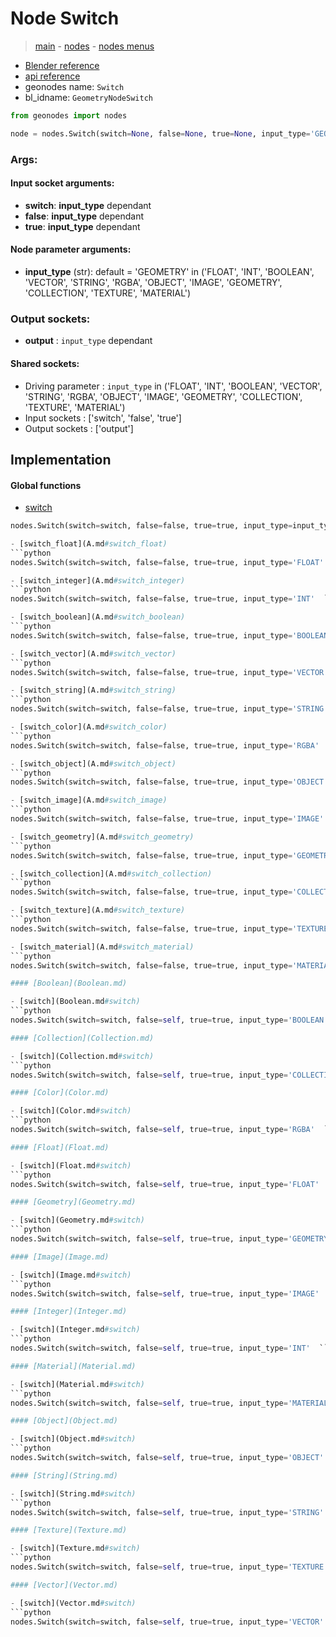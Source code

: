 # Node Switch

> [main](../structure.md) - [nodes](nodes.md) - [nodes menus](nodes_menus.md)

- [Blender reference](https://docs.blender.org/manual/en/latest/modeling/geometry_nodes/utilities/switch.html)
- [api reference](https://docs.blender.org/api/current/bpy.types.GeometryNodeSwitch.html)
- geonodes name: `Switch`
- bl_idname: `GeometryNodeSwitch`

```python
from geonodes import nodes

node = nodes.Switch(switch=None, false=None, true=None, input_type='GEOMETRY')
```

### Args:

#### Input socket arguments:

- **switch**: **input_type** dependant
- **false**: **input_type** dependant
- **true**: **input_type** dependant

#### Node parameter arguments:

- **input_type** (str): default = 'GEOMETRY' in ('FLOAT', 'INT', 'BOOLEAN', 'VECTOR', 'STRING', 'RGBA', 'OBJECT', 'IMAGE', 'GEOMETRY', 'COLLECTION', 'TEXTURE', 'MATERIAL')

### Output sockets:

- **output** : ``input_type`` dependant

#### Shared sockets:

- Driving parameter : ``input_type`` in ('FLOAT', 'INT', 'BOOLEAN', 'VECTOR', 'STRING', 'RGBA', 'OBJECT', 'IMAGE', 'GEOMETRY', 'COLLECTION', 'TEXTURE', 'MATERIAL')
- Input sockets  : ['switch', 'false', 'true']
- Output sockets : ['output']
## Implementation

#### Global functions

 - [switch](A.md#switch)
  ```python
  nodes.Switch(switch=switch, false=false, true=true, input_type=input_type  ```

 - [switch_float](A.md#switch_float)
  ```python
  nodes.Switch(switch=switch, false=false, true=true, input_type='FLOAT'  ```

 - [switch_integer](A.md#switch_integer)
  ```python
  nodes.Switch(switch=switch, false=false, true=true, input_type='INT'  ```

 - [switch_boolean](A.md#switch_boolean)
  ```python
  nodes.Switch(switch=switch, false=false, true=true, input_type='BOOLEAN'  ```

 - [switch_vector](A.md#switch_vector)
  ```python
  nodes.Switch(switch=switch, false=false, true=true, input_type='VECTOR'  ```

 - [switch_string](A.md#switch_string)
  ```python
  nodes.Switch(switch=switch, false=false, true=true, input_type='STRING'  ```

 - [switch_color](A.md#switch_color)
  ```python
  nodes.Switch(switch=switch, false=false, true=true, input_type='RGBA'  ```

 - [switch_object](A.md#switch_object)
  ```python
  nodes.Switch(switch=switch, false=false, true=true, input_type='OBJECT'  ```

 - [switch_image](A.md#switch_image)
  ```python
  nodes.Switch(switch=switch, false=false, true=true, input_type='IMAGE'  ```

 - [switch_geometry](A.md#switch_geometry)
  ```python
  nodes.Switch(switch=switch, false=false, true=true, input_type='GEOMETRY'  ```

 - [switch_collection](A.md#switch_collection)
  ```python
  nodes.Switch(switch=switch, false=false, true=true, input_type='COLLECTION'  ```

 - [switch_texture](A.md#switch_texture)
  ```python
  nodes.Switch(switch=switch, false=false, true=true, input_type='TEXTURE'  ```

 - [switch_material](A.md#switch_material)
  ```python
  nodes.Switch(switch=switch, false=false, true=true, input_type='MATERIAL'  ```

#### [Boolean](Boolean.md)

 - [switch](Boolean.md#switch)
  ```python
  nodes.Switch(switch=switch, false=self, true=true, input_type='BOOLEAN'  ```

#### [Collection](Collection.md)

 - [switch](Collection.md#switch)
  ```python
  nodes.Switch(switch=switch, false=self, true=true, input_type='COLLECTION'  ```

#### [Color](Color.md)

 - [switch](Color.md#switch)
  ```python
  nodes.Switch(switch=switch, false=self, true=true, input_type='RGBA'  ```

#### [Float](Float.md)

 - [switch](Float.md#switch)
  ```python
  nodes.Switch(switch=switch, false=self, true=true, input_type='FLOAT'  ```

#### [Geometry](Geometry.md)

 - [switch](Geometry.md#switch)
  ```python
  nodes.Switch(switch=switch, false=self, true=true, input_type='GEOMETRY'  ```

#### [Image](Image.md)

 - [switch](Image.md#switch)
  ```python
  nodes.Switch(switch=switch, false=self, true=true, input_type='IMAGE'  ```

#### [Integer](Integer.md)

 - [switch](Integer.md#switch)
  ```python
  nodes.Switch(switch=switch, false=self, true=true, input_type='INT'  ```

#### [Material](Material.md)

 - [switch](Material.md#switch)
  ```python
  nodes.Switch(switch=switch, false=self, true=true, input_type='MATERIAL'  ```

#### [Object](Object.md)

 - [switch](Object.md#switch)
  ```python
  nodes.Switch(switch=switch, false=self, true=true, input_type='OBJECT'  ```

#### [String](String.md)

 - [switch](String.md#switch)
  ```python
  nodes.Switch(switch=switch, false=self, true=true, input_type='STRING'  ```

#### [Texture](Texture.md)

 - [switch](Texture.md#switch)
  ```python
  nodes.Switch(switch=switch, false=self, true=true, input_type='TEXTURE'  ```

#### [Vector](Vector.md)

 - [switch](Vector.md#switch)
  ```python
  nodes.Switch(switch=switch, false=self, true=true, input_type='VECTOR'  ```

